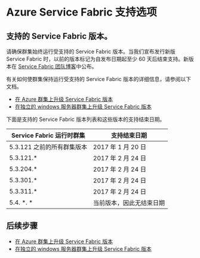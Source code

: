 <properties
    pageTitle="Azure Service Fabric 支持选项 | Azure"
    description="支持的 Azure Service Fabric 群集版本和用于提交支持票证的链接。"
    services="service-fabric"
    documentationcenter=".net"
    author="ChackDan"
    manager="timlt"
    editor="" />
<tags
    ms.assetid="ms.service: service-fabric"
    ms.devlang="dotnet"
    ms.topic="article"
    ms.tgt_pltfrm="NA"
    ms.workload="NA"
    ms.date="12/07/2016"
    wacn.date="01/20/2017"
    ms.author="chackdan" />  


# Azure Service Fabric 支持选项



<a id="releasesuport"></a>
## 支持的 Service Fabric 版本。

请确保群集始终运行受支持的 Service Fabric 版本。当我们宣布发行新版 Service Fabric 时，以前的版本标记为自发布日期起至少 60 天后结束支持。新版本在 [Service Fabric 团队博客](https://blogs.msdn.microsoft.com/azureservicefabric/)中公布。

有关如何使群集保持运行受支持的 Service Fabric 版本的详细信息，请参阅以下文档。

- [在 Azure 群集上升级 Service Fabric 版本](/documentation/articles/service-fabric-cluster-upgrade/)
- [在独立的 windows 服务器群集上升级 Service Fabric 版本](/documentation/articles/service-fabric-cluster-upgrade-windows-server/)
 
下面是支持的 Service Fabric 版本列表和这些版本的支持结束日期。

| **Service Fabric 运行时群集** | **支持结束日期** |
| --- | --- |
| 5\.3.121 之前的所有群集版本 |2017 年 1 月 20 日 |
| 5\.3.121.* |2017 年 2 月 24 日 |
| 5\.3.204.* |2017 年 2 月 24 日 |
| 5\.3.301.* |2017 年 2 月 24 日 |
| 5\.3.311.* |2017 年 2 月 24 日 |
| 5\.4. *. * |当前版本，因此无结束日期 |


## 后续步骤

- [在 Azure 群集上升级 Service Fabric 版本](/documentation/articles/service-fabric-cluster-upgrade/)
- [在独立的 windows 服务器群集上升级 Service Fabric 版本](/documentation/articles/service-fabric-cluster-upgrade-windows-server/)

<!--references-->


[acom-docs]: /documentation/articles/service-fabric/

<!---HONumber=Mooncake_0116_2017-->